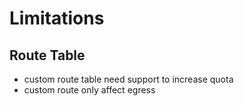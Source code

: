 # Limitations

## Route Table

* custom route table need support to increase quota
* custom route only affect egress
